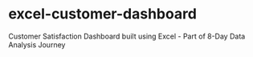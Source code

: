 # excel-customer-dashboard
Customer Satisfaction Dashboard built using Excel - Part of 8-Day Data Analysis Journey
